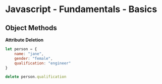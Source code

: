 # Javascript - Fundamentals - Basics

## Object Methods

**Attribute Deletion**

```javascript
let person = {
    name: "jane",
    gender: "female",
    qualification: "engineer"
}

delete person.qualification
```
